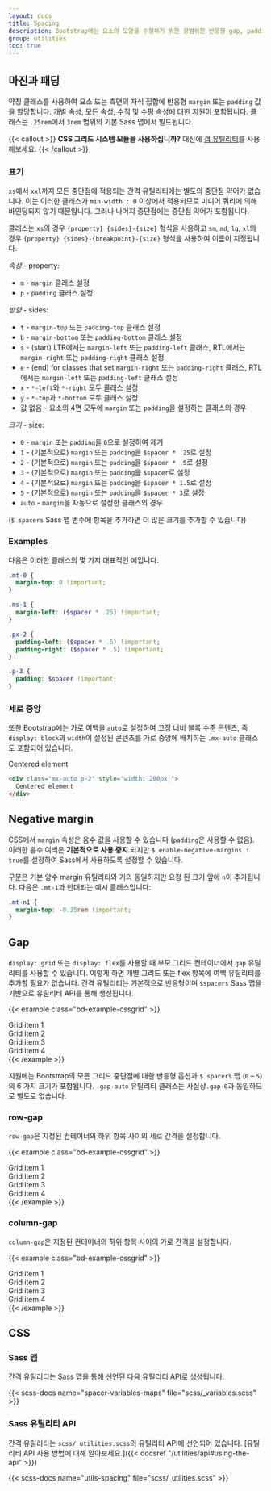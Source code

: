 ```yaml
---
layout: docs
title: Spacing
description: Bootstrap에는 요소의 모양을 수정하기 위한 광범위한 반응형 gap, padding 및 margin 유틸리티 클래스가 포함되어 있습니다.
group: utilities
toc: true
---
```


## 마진과 패딩

약칭 클래스를 사용하여 요소 또는 측면의 자식 집합에 반응형 `margin` 또는 `padding` 값을 할당합니다. 개별 속성, 모든 속성, 수직 및 수평 속성에 대한 지원이 포함됩니다. 클래스는 `.25rem`에서 `3rem` 범위의 기본 Sass 맵에서 빌드됩니다.

{{< callout >}}
**CSS 그리드 시스템 모듈을 사용하십니까?** 대신에 [갭 유틸리티](#갭)를 사용해보세요.
{{< /callout >}}

### 표기

`xs`에서 `xxl`까지 모든 중단점에 적용되는 간격 유틸리티에는 별도의 중단점 약어가 없습니다. 이는 이러한 클래스가 `min-width : 0` 이상에서 적용되므로 미디어 쿼리에 의해 바인딩되지 않기 때문입니다. 그러나 나머지 중단점에는 중단점 약어가 포함됩니다.

클래스는 `xs`의 경우 `{property} {sides}-{size}` 형식을 사용하고 `sm`, `md`, `lg`, `xl`의 경우 `{property} {sides}-{breakpoint}-{size}` 형식을 사용하여 이름이 지정됩니다.

*속성* - property:

- `m` - `margin` 클래스 설정
- `p` - `padding` 클래스 설정

*방향* - sides:

- `t` - `margin-top` 또는 `padding-top` 클래스 설정
- `b` - `margin-bottom` 또는 `padding-bottom` 클래스 설정
- `s` - (start) LTR에서는 `margin-left` 또는 `padding-left` 클래스, RTL에서는 `margin-right` 또는 `padding-right` 클래스 설정
- `e` - (end) for classes that set `margin-right` 또는 `padding-right` 클래스, RTL에서는 `margin-left` 또는 `padding-left` 클래스 설정
- `x` - `*-left`와 `*-right` 모두 클래스 설정
- `y` - `*-top`과 `*-bottom` 모두 클래스 설정
- 값 없음 - 요소의 4면 모두에 `margin` 또는 `padding`을 설정하는 클래스의 경우

*크기* - size:

- `0` - `margin` 또는 `padding`을 `0`으로 설정하여 제거
- `1` - (기본적으로) `margin` 또는 `padding`을 `$spacer * .25`로 설정
- `2` - (기본적으로) `margin` 또는 `padding`을 `$spacer * .5`로 설정
- `3` - (기본적으로) `margin` 또는 `padding`을 `$spacer`로 설정
- `4` - (기본적으로) `margin` 또는 `padding`을 `$spacer * 1.5`로 설정
- `5` - (기본적으로) `margin` 또는 `padding`을 `$spacer * 3`로 설정
- `auto` - `margin`을 자동으로 설정한 클래스의 경우

(`$ spacers` Sass 맵 변수에 항목을 추가하면 더 많은 크기를 추가할 수 있습니다)

### Examples

다음은 이러한 클래스의 몇 가지 대표적인 예입니다.

```scss
.mt-0 {
  margin-top: 0 !important;
}

.ms-1 {
  margin-left: ($spacer * .25) !important;
}

.px-2 {
  padding-left: ($spacer * .5) !important;
  padding-right: ($spacer * .5) !important;
}

.p-3 {
  padding: $spacer !important;
}
```

### 세로 중앙

또한 Bootstrap에는 가로 여백을 `auto`로 설정하여 고정 너비 블록 수준 콘텐츠, 즉 `display: block`과 `width`이 설정된 콘텐츠를 가로 중앙에 배치하는 `.mx-auto` 클래스도 포함되어 있습니다.

<div class="bd-example">
  <div class="mx-auto p-2" style="width: 200px; background-color: rgba(var(--bd-violet-rgb),.15); border: rgba(var(--bd-violet-rgb),.3) solid 1px;">
    Centered element
  </div>
</div>

```html
<div class="mx-auto p-2" style="width: 200px;">
  Centered element
</div>
```

## Negative margin

CSS에서 `margin` 속성은 음수 값을 사용할 수 있습니다 (`padding`은 사용할 수 없음). 이러한 음수 여백은 **기본적으로 사용 중지** 되지만 `$ enable-negative-margins : true`를 설정하여 Sass에서 사용하도록 설정할 수 있습니다.

구문은 기본 양수 margin 유틸리티와 거의 동일하지만 요청 된 크기 앞에 `n`이 추가됩니다. 다음은 `.mt-1`과 반대되는 예시 클래스입니다:

```scss
.mt-n1 {
  margin-top: -0.25rem !important;
}
```

## Gap

`display: grid` 또는 `display: flex`를 사용할 때 부모 그리드 컨테이너에서 `gap` 유틸리티를 사용할 수 있습니다. 이렇게 하면 개별 그리드 또는 flex 항목에 여백 유틸리티를 추가할 필요가 없습니다. 간격 유틸리티는 기본적으로 반응형이며 `$spacers` Sass 맵을 기반으로 유틸리티 API를 통해 생성됩니다.

{{< example class="bd-example-cssgrid" >}}
<div class="grid gap-3">
  <div class="p-2 g-col-6">Grid item 1</div>
  <div class="p-2 g-col-6">Grid item 2</div>
  <div class="p-2 g-col-6">Grid item 3</div>
  <div class="p-2 g-col-6">Grid item 4</div>
</div>
{{< /example >}}

지원에는 Bootstrap의 모든 그리드 중단점에 대한 반응형 옵션과 `$ spacers` 맵 (`0` – `5`)의 6 가지 크기가 포함됩니다. `.gap-auto` 유틸리티 클래스는 사실상`.gap-0`과 동일하므로 별도로 없습니다.

### row-gap

`row-gap`은 지정된 컨테이너의 하위 항목 사이의 세로 간격을 설정합니다.

{{< example class="bd-example-cssgrid" >}}
<div class="grid gap-0 row-gap-3">
  <div class="p-2 g-col-6">Grid item 1</div>
  <div class="p-2 g-col-6">Grid item 2</div>
  <div class="p-2 g-col-6">Grid item 3</div>
  <div class="p-2 g-col-6">Grid item 4</div>
</div>
{{< /example >}}

### column-gap

`column-gap`은 지정된 컨테이너의 하위 항목 사이의 가로 간격을 설정합니다.

{{< example class="bd-example-cssgrid" >}}
<div class="grid gap-0 column-gap-3">
  <div class="p-2 g-col-6">Grid item 1</div>
  <div class="p-2 g-col-6">Grid item 2</div>
  <div class="p-2 g-col-6">Grid item 3</div>
  <div class="p-2 g-col-6">Grid item 4</div>
</div>
{{< /example >}}

## CSS

### Sass 맵

간격 유틸리티는 Sass 맵을 통해 선언된 다음 유틸리티 API로 생성됩니다.

{{< scss-docs name="spacer-variables-maps" file="scss/_variables.scss" >}}

### Sass 유틸리티 API

간격 유틸리티는 `scss/_utilities.scss`의 유틸리티 API에 선언되어 있습니다. [유틸리티 API 사용 방법에 대해 알아보세요.]({{< docsref "/utilities/api#using-the-api" >}})

{{< scss-docs name="utils-spacing" file="scss/_utilities.scss" >}}
